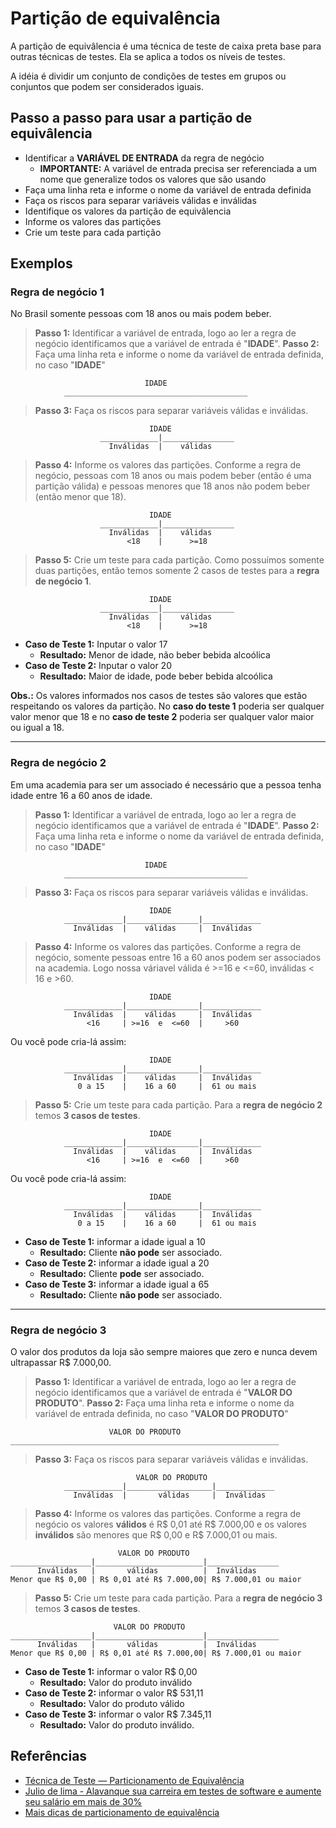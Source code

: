 # Partição de equivalência

A partição de equivâlencia é uma técnica de teste de caixa preta base para outras técnicas de testes. Ela se aplica a todos os níveis de testes.

A idéia é dividir um conjunto de condições de testes em grupos ou conjuntos que podem ser considerados iguais.

## **Passo a passo** para usar a partição de equivâlencia

- Identificar a **VARIÁVEL DE ENTRADA** da regra de negócio
  - **IMPORTANTE:** A variável de entrada precisa ser referenciada a um nome que generalize todos os valores que são usando
- Faça uma linha reta e informe o nome da variável de entrada definida
- Faça os riscos para separar variáveis válidas e inválidas
- Identifique os valores da partição de equivâlencia
- Informe os valores das partições
- Crie um teste para cada partição

## **Exemplos**

### **Regra de negócio 1**

No Brasil somente pessoas com 18 anos ou mais podem beber.

> **Passo 1:** Identificar a variável de entrada, logo ao ler a regra de negócio identificamos que a variável de entrada é "**IDADE**".
> **Passo 2:** Faça uma linha reta e informe o nome da variável de entrada definida, no caso "**IDADE**"

``` text
                              IDADE
            _________________________________________

```

> **Passo 3:** Faça os riscos para separar variáveis válidas e inválidas.

``` text
                               IDADE
                    _____________|________________
                      Inválidas  |    válidas     

```

> **Passo 4:**  Informe os valores das partições. Conforme a regra de negócio, pessoas com 18 anos ou mais podem beber (então é uma partição válida) e pessoas menores que 18 anos não podem beber (então menor que 18).

``` text
                               IDADE
                    _____________|________________
                      Inválidas  |    válidas     
                          <18    |      >=18
```

> **Passo 5:** Crie um teste para cada partição. Como possuímos somente duas partições, então temos somente 2 casos de testes para a **regra de negócio 1**.

``` text
                               IDADE
                    _____________|________________
                      Inválidas  |    válidas     
                          <18    |      >=18
```

- **Caso de Teste 1:** Inputar o valor 17
  - **Resultado:** Menor de idade, não beber bebida alcoólica
- **Caso de Teste 2:** Inputar o valor 20
  - **Resultado:** Maior de idade, pode beber bebida alcoólica

**Obs.:** Os valores informados nos casos de testes são valores que estão respeitando os valores da partição. No **caso do teste 1** poderia ser qualquer valor menor que 18 e no **caso de teste 2** poderia ser qualquer valor maior ou igual a 18.

______

### **Regra de negócio 2**

Em uma academia para ser um associado é necessário que a pessoa tenha idade entre 16 a 60 anos de idade.

> **Passo 1:** Identificar a variável de entrada, logo ao ler a regra de negócio identificamos que a variável de entrada é "**IDADE**".
> **Passo 2:** Faça uma linha reta e informe o nome da variável de entrada definida, no caso "**IDADE**"

``` text
                              IDADE
            _________________________________________

```

> **Passo 3:** Faça os riscos para separar variáveis válidas e inválidas.

``` text
                               IDADE
            _____________|________________|_____________
              Inválidas  |    válidas     |  Inválidas  

```

> **Passo 4:**  Informe os valores das partições. Conforme a regra de negócio, somente pessoas entre 16 a 60 anos podem ser associados na academia.
> Logo nossa váriavel válida é >=16 e <=60, inválidas < 16 e >60.

``` text
                               IDADE
            _____________|________________|_____________
              Inválidas  |    válidas     |  Inválidas  
                 <16     | >=16  e  <=60  |     >60  

```

Ou você pode cria-lá assim:

``` text
                               IDADE
            _____________|________________|_____________
              Inválidas  |    válidas     |  Inválidas  
               0 a 15    |    16 a 60     |  61 ou mais  

```

> **Passo 5:** Crie um teste para cada partição. Para a **regra de negócio 2** temos **3 casos de testes**.

``` text
                               IDADE
            _____________|________________|_____________
              Inválidas  |    válidas     |  Inválidas  
                 <16     | >=16  e  <=60  |     >60  

```

Ou você pode cria-lá assim:

``` text
                               IDADE
            _____________|________________|_____________
              Inválidas  |    válidas     |  Inválidas  
               0 a 15    |    16 a 60     |  61 ou mais  

```

- **Caso de Teste 1:** informar a idade igual a 10
  - **Resultado:** Cliente **não pode** ser associado.
- **Caso de Teste 2:** informar a idade igual a 20
  - **Resultado:** Cliente **pode** ser associado.
- **Caso de Teste 3:** informar a idade igual a 65
  - **Resultado:** Cliente **não pode** ser associado.

____

### **Regra de negócio 3**

O valor dos produtos da loja são sempre maiores que zero e nunca devem ultrapassar R$ 7.000,00.

> **Passo 1:** Identificar a variável de entrada, logo ao ler a regra de negócio identificamos que a variável de entrada é "**VALOR DO PRODUTO**".
> **Passo 2:** Faça uma linha reta e informe o nome da variável de entrada definida, no caso "**VALOR DO PRODUTO**"

``` text
                      VALOR DO PRODUTO
____________________________________________________________

```

> **Passo 3:** Faça os riscos para separar variáveis válidas e inválidas.

``` text
                            VALOR DO PRODUTO
            _____________|___________________|_____________
              Inválidas  |       válidas     |  Inválidas  

```

> **Passo 4:**  Informe os valores das partições. Conforme a regra de negócio
> os valores **válidos** é R$ 0,01 até R$ 7.000,00 e os valores **inválidos** são menores que R$ 0,00 e 
> R$ 7.000,01 ou mais.

``` text
                        VALOR DO PRODUTO
__________________|________________________|________________
      Inválidas   |       válidas          |  Inválidas  
Menor que R$ 0,00 | R$ 0,01 até R$ 7.000,00| R$ 7.000,01 ou maior 

```

> **Passo 5:** Crie um teste para cada partição. Para a **regra de negócio 3** temos **3 casos de testes**.

``` text
                       VALOR DO PRODUTO
__________________|________________________|________________
      Inválidas   |       válidas          |  Inválidas  
Menor que R$ 0,00 | R$ 0,01 até R$ 7.000,00| R$ 7.000,01 ou maior 

```

- **Caso de Teste 1:** informar o valor R$ 0,00
  - **Resultado:** Valor do produto inválido
- **Caso de Teste 2:** informar o valor R$ 531,11
  - **Resultado:** Valor do produto válido
- **Caso de Teste 3:** informar o valor R$ 7.345,11
  - **Resultado:** Valor do produto inválido.

## Referências

- [Técnica de Teste — Particionamento de Equivalência](https://medium.com/revista-tspi/t%C3%A9cnica-de-teste-particionamento-de-equival%C3%AAncia-d32a7d689d82)
- [Julio de lima - Alavanque sua carreira em testes de software e aumente seu salário em mais de 30%](https://programa.juliodelima.com.br/)
- [Mais dicas de particionamento de equivalência](https://www.toolsqa.com/software-testing/istqb/equivalence-partitioning/)

